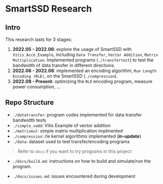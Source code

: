 

# SmartSSD Research

## Intro

This research lasts for 3 stages:

1. **2022.05 - 2022.06**: explore the usage of SmartSSD with `Vitis_Acce_Example`, including `Data Transfer`, `Vector Addition`, `Matrix Multiplication`. Implemented programs (`./transfertest`) to test the bandwidth of data transfer in different directions.
2. **2022.06 - 2022.08**: implemented an encoding algorithm, `Run Length Encoding (RLE)`, on the SmartSSD (`./compression`). 
3. **2022.08 - Present**: optimizing the `RLE` encoding program, measure power consumption, ...



## Repo Structure

- `./datatransfer`: program codes implemented for data transfer bandwidth tests
- `./simple_vadd`: Vitis Example of vector addition
- `./matrixmul`: simple matrix multiplication implmented
- `./compression`: rle kernel algorithms implemented (**in-update**)
- `./data`: dataset used to test transfer/encoding programs

> Refer to `docs` if you want to try programs in this project

- `./docs/build.md`: instructions on how to build and simulate/run the program.

- `./docs/issues.md`: issues encountered during development




